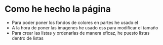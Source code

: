 # Como he hecho la página
- Para poder poner los fondos de colores en partes he usado el <div class>
- A la hora de poner las imagenes he usado css para modificar el tamaño
- Para crear las listas y ordenarlas de manera eficaz, he puesto listas dentro de listas